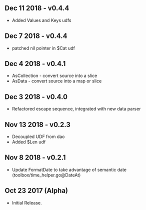 ## Dec 11 2018 - v0.4.4
  *  Added Values and Keys udfs

## Dec 7 2018 - v0.4.4
  *  patched nil pointer in $Cat udf

## Dec 4 2018 - v0.4.1
  *  AsCollection - convert source into a slice
  *  AsData - convert source into a map or slice


## Dec 3 2018 - v0.4.0
  * Refactored escape sequence, integrated with new data parser

## Nov 13 2018 - v0.2.3
  * Decoupled UDF from dao
  * Added $Len udf 

## Nov 8 2018 - v0.2.1
  * Update FormatDate to take advantage of semantic date (toolbox/time_helper.go@DateAt)

## Oct 23 2017 (Alpha)

  * Initial Release.
